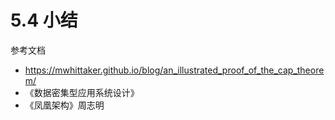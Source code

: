 # 5.4 小结

参考文档

- https://mwhittaker.github.io/blog/an_illustrated_proof_of_the_cap_theorem/
- 《数据密集型应用系统设计》
- 《凤凰架构》周志明